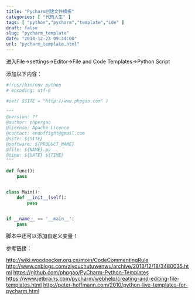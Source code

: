 ```yaml
---
title: "Pycharm创建文件模板"
categories: [ "代码人生" ]
tags: [ "python","pycharm","template","ide" ]
draft: false
slug: "pycharm_template"
date: "2014-12-23 09:34:00"
url: "pycharm_template.html"
---
```


进入File->settings->Editor->File and Code Templates->Python Script

添加以下内容：

```python
#!/usr/bin/env python
# encoding: utf-8

#set( $SITE = "http://www.phpgao.com" )

"""
@version: ??
@author: phpergao
@license: Apache Licence 
@contact: endoffight@gmail.com
@site: ${SITE}
@software: ${PRODUCT_NAME}
@file: ${NAME}.py
@time: ${DATE} ${TIME}
"""

def func():
    pass


class Main():
    def __init__(self):
        pass


if __name__ == '__main__':
    pass
```


脚本中还可以添加自定义变量！



参考链接：

http://wiki.woodpecker.org.cn/moin/CodeCommentingRule
http://www.cnblogs.com/ziyouchutuwenwu/archive/2013/12/18/3480035.html
https://github.com/phpgao/PyCharm-Python-Templates
https://www.jetbrains.com/pycharm/webhelp/creating-and-editing-file-templates.html
http://peter-hoffmann.com/2010/python-live-templates-for-pycharm.html
